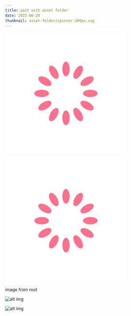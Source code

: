 ```yaml
---
title: post with asset folder
date: 2022-06-20
thumbnail: asset-folder/spinner-200px.svg
---
```


![alt img](asset-folder/spinner-200px.svg)

![alt img](asset-folder/spinner-200px.svg "title img")

image from root

![alt img](/post-assets-folder/asset-folder/spinner-200px.svg)

![alt img](/post-assets-folder/asset-folder/spinner-200px.svg "title img")